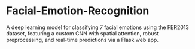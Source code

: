 # Facial-Emotion-Recognition
A deep learning model for classifying 7 facial emotions using the FER2013 dataset, featuring a custom CNN with spatial attention, robust preprocessing, and real-time predictions via a Flask web app.
